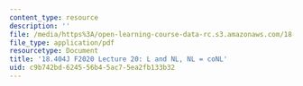 ```yaml
---
content_type: resource
description: ''
file: /media/https%3A/open-learning-course-data-rc.s3.amazonaws.com/18-404j-theory-of-computation-fall-2020/c9b742bd624556b45ac75ea2fb133b32_MIT18_404f20_lec20.pdf
file_type: application/pdf
resourcetype: Document
title: '18.404J F2020 Lecture 20: L and NL, NL = coNL'
uid: c9b742bd-6245-56b4-5ac7-5ea2fb133b32
---
```

